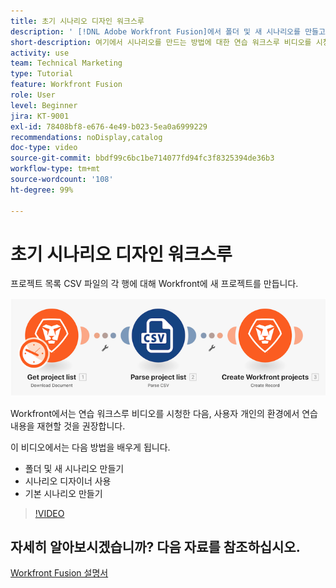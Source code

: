 ```yaml
---
title: 초기 시나리오 디자인 워크스루
description: ' [!DNL Adobe Workfront Fusion]에서 폴더 및 새 시나리오를 만들고, 시나리오 디자이너를 사용하고, 기본 시나리오를 만드는 방법을 알아봅니다.'
short-description: 여기에서 시나리오를 만드는 방법에 대한 연습 워크스루 비디오를 시청할 수 있습니다.
activity: use
team: Technical Marketing
type: Tutorial
feature: Workfront Fusion
role: User
level: Beginner
jira: KT-9001
exl-id: 78408bf8-e676-4e49-b023-5ea0a6999229
recommendations: noDisplay,catalog
doc-type: video
source-git-commit: bbdf99c6bc1be714077fd94fc3f8325394de36b3
workflow-type: tm+mt
source-wordcount: '108'
ht-degree: 99%

---
```


# 초기 시나리오 디자인 워크스루

프로젝트 목록 CSV 파일의 각 행에 대해 Workfront에 새 프로젝트를 만듭니다.

![Fusion 시나리오의 이미지](assets/understand-the-basics-1.png)

Workfront에서는 연습 워크스루 비디오를 시청한 다음, 사용자 개인의 환경에서 연습 내용을 재현할 것을 권장합니다.

이 비디오에서는 다음 방법을 배우게 됩니다.

* 폴더 및 새 시나리오 만들기
* 시나리오 디자이너 사용
* 기본 시나리오 만들기

>[!VIDEO](https://video.tv.adobe.com/v/3415976/?quality=12&learn=on&enablevpops=1&captions=kor)


## 자세히 알아보시겠습니까? 다음 자료를 참조하십시오.

[Workfront Fusion 설명서](https://experienceleague.adobe.com/ko/docs/workfront-fusion/using/get-started-with-fusion/understand-workfront-fusion/workfront-fusion-overview)
